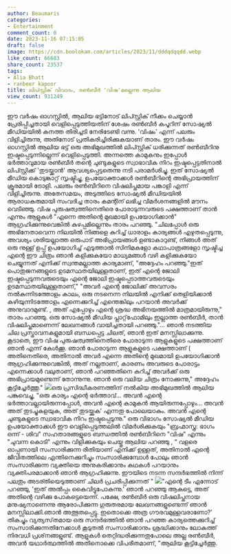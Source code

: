 ```yaml
---
author: Beaumaris
categories:
- Entertainment
comment_count: 0
date: 2023-11-16 07:15:05
draft: false
image: https://cdn.boolokam.com/articles/2023/11/dddqdqqdd.webp
like_count: 66683
share_count: 23537
tags:
- Alia Bhatt
- ranbeer kapoor
title: ലിപ്സ്റ്റിക് വിവാദം, രൺബീർ 'വിഷ'മല്ലെന്നു ആലിയ
view_count: 931249
---
```


ഈ വർഷം ഓഗസ്റ്റിൽ, ആലിയ ഭട്ടിനോട് ലിപ്സ്റ്റിക് നീക്കം ചെയ്യാൻ പ്രേരിപ്പിച്ചതായി വെളിപ്പെടുത്തിയതിന് ശേഷം രൺബീർ കപൂറിന് സോഷ്യൽ മീഡിയയിൽ കനത്ത തിരിച്ചടി നേരിടേണ്ടി വന്നു. 'വിഷം' എന്ന് പലരും വിളിച്ചിരുന്നു, അതിനോട് പ്രതികരിച്ചിരിക്കുകയാണ് താരം. ഈ വർഷം ഓഗസ്റ്റിൽ ആലിയ ഭട്ട് ഒരു അഭിമുഖത്തിൽ ലിപ്സ്റ്റിക് ധരിക്കുന്നത് രൺബീറിനു ഇഷ്ടപ്പെടുന്നില്ലെന്ന് വെളിപ്പെടുത്തി. അന്നത്തെ കാമുകനും ഇപ്പോൾ ഭർത്താവുമായ രൺബീർ തന്റെ ചുണ്ടുകളുടെ സ്വാഭാവിക നിറം ഇഷ്ടപ്പെട്ടതിനാൽ ലിപ്സ്റ്റിക്ക് 'തുടയ്ക്കാൻ' ആവശ്യപ്പെട്ടതെന്നു നടി പരാമർശിച്ചു. ഇത് സോഷ്യൽ മീഡിയ കൊടുങ്കാറ്റ് സൃഷ്ടിച്ചു, ഉപയോക്താക്കൾ രൺബീറിന്റെ അഭിപ്രായത്തിന് ക്രൂരമായി ട്രോളി. പലരും രൺബീറിനെ വിഷലിപ്തമായ പങ്കാളി എന്ന് വിളിച്ചിരുന്നു. അതേസമയം, അടുത്തിടെ സോഷ്യൽ മീഡിയയിൽ ആരാധകരുമായി സംവദിച്ച താരം കമന്റിന് ലഭിച്ച വിമർശനങ്ങളിൽ മൗനം വെടിഞ്ഞു. വിഷ പുരുഷത്വത്തിനെതിരെ പോരാടുന്നവരുടെ പക്ഷത്താണ് താൻ എന്നും ആളുകൾ "എന്നെ അതിന്റെ മുഖമായി ഉപയോഗിക്കാൻ" ആഗ്രഹിക്കുന്നുവെങ്കിൽ കുഴപ്പമില്ലെന്നും താരം പറഞ്ഞു. "ചിലപ്പോൾ ഒരു അഭിനേതാവെന്ന നിലയിൽ നിങ്ങളെ കുറിച്ച് ധാരാളം കാര്യങ്ങൾ എഴുതപ്പെടുന്നു, അവശ്യം ശരിയല്ലാത്ത ഒരുപാട് അഭിപ്രായങ്ങൾ ഉണ്ടാകാറുണ്ട്, നിങ്ങൾ അത് ഒരു നുള്ള് ഉപ്പ് ഉപയോഗിച്ച് എടുത്താൽ സിനിമകളോ കഥാപാത്രങ്ങളോ സൃഷ്ടിച്ച എന്റെ ഈ ചിത്രം ഞാൻ കളിക്കുകയോ മാധ്യമങ്ങൾ വഴി കളിക്കുകയോ ചെയ്യുന്നത് എനിക്ക് സ്വന്തമല്ലാത്ത കാര്യമാണ്, ”അദ്ദേഹം പറഞ്ഞു."ഇത് പൊതുജനങ്ങളുടെ ഉടമസ്ഥതയിലുള്ളതാണ്, ഇത് എന്റെ ജോലി ഇഷ്ടപ്പെടുന്നവരുടെയും എന്റെ ജോലി ഇഷ്ടപ്പെടാത്തവരുടെയും ഉടമസ്ഥതയിലുള്ളതാണ്," "അവർ എന്റെ ജോലിക്ക് അവസരം നൽകുന്നിടത്തോളം കാലം, ഒരു നടനെന്ന നിലയിൽ എനിക്ക് തെളിയിക്കാൻ കഴിയുന്നിടത്തോളം എന്നെക്കുറിച്ച് എന്തെങ്കിലും പറയാൻ അവർക്ക് അനുവാദമുണ്ട്. , അത് എപ്പോഴും എന്റെ ശ്രദ്ധ അഭിനയത്തിൽ മാത്രമായിരുന്നു," താരം പറഞ്ഞു. ഒരു സോഷ്യൽ മീഡിയ പ്ലാറ്റ്‌ഫോമിലും ഇല്ലാത്ത രൺബീർ, താൻ വിഷലിപ്തമാണെന്ന് ലേഖനങ്ങൾ വായിച്ചതായി പറഞ്ഞു."... ഞാൻ നടത്തിയ ചില പ്രസ്താവനകളുമായി ബന്ധപ്പെട്ട ചിലത്, ഞാൻ ഇത് മനസ്സിലാക്കുന്നു. കൂടാതെ, ഈ വിഷ പുരുഷത്വത്തിനെതിരെ പോരാടുന്ന ആളുകളുടെ പക്ഷത്താണ് ഞാൻ എന്ന് കേൾക്കൂ. ഞാൻ പോരാടുന്ന ആളുകളുടെ പക്ഷത്താണ് ( അതിനെതിരെ, അതിനാൽ അവർ എന്നെ അതിന്റെ മുഖമായി ഉപയോഗിക്കാൻ ആഗ്രഹിക്കുന്നുവെങ്കിൽ, അത് നല്ലതാണ്, കാരണം അവരുടെ പോരാട്ടം എന്നെക്കാൾ വലുതാണ്, ഞാൻ പറഞ്ഞതിനെ കുറിച്ച് അവർക്ക് ഒരു അഭിപ്രായമുണ്ടെന്ന് തോന്നുന്നു. ഞാൻ ഒരു വലിയ ചിത്രം നോക്കുന്നു," അദ്ദേഹം കൂട്ടിച്ചേർത്തു." ![](https://cdn.boolokam.com/articles/2023/11/dddqdqqdd.webp)ഒരു പ്രസിദ്ധീകരണത്തിന് നൽകിയ അഭിമുഖത്തിൽ ആലിയ പങ്കുവെച്ചു, "ഒരു കാര്യം എന്റെ ഭർത്താവ്... അവൻ എന്റെ ഭർത്താവല്ലായിരുന്നപ്പോൾ, അവൻ എന്റെ കാമുകൻ ആയിരുന്നപ്പോഴും... അവൻ അത് തുടച്ചുകളയുക, അത് തുടയ്ക്കുക' എന്നതു പോലെയാകും. അവൻ എന്റെ ചുണ്ടുകളുടെ സ്വാഭാവിക നിറം ഇഷ്ടപ്പെടുന്നു." ഒരു വിഭാഗം സോഷ്യൽ മീഡിയ ഉപയോക്താക്കൾ ഈ വെളിപ്പെടുത്തലിൽ വിമർശിക്കുകയും "ബ്രഹ്മാസ്ത്ര: ഭാഗം ഒന്ന് - ശിവ" സഹതാരങ്ങളുടെ ബന്ധത്തിൽ രൺബീറിനെ "വിഷ" എന്നും "ചുവന്ന കൊടി" എന്നും വിളിക്കുകയും ചെയ്തു ആലിയ പറഞ്ഞു , “ വളരെ ഓപ്പണായി സംസാരിക്കുന്ന രീതിയാണ് എനിക്ക് ഉള്ളത്, അതിനാൽ എന്റെ ജീവിതത്തിലെ എന്തിനെക്കുറിച്ചും സംസാരിക്കുമ്പോൾ പോലും ഞാൻ സംസാരിക്കുന്ന വ്യക്തിയെ അനുകരിക്കാനും കഥകൾ പറയാനും വ്യക്തിപരമാക്കാൻ ഞാൻ ആഗ്രഹിക്കുന്നു. ഈയിടെ നടന്ന സന്ദർഭത്തിൽ നിന്ന് പലതും അടര്തിയെടുത്താണ് ചിലർ പ്രചരിപ്പിക്കുന്നത് " ![](https://cdn.boolokam.com/articles/2023/11/uuuiiii.jpg)"എന്റെ ടീം എന്നോട് പറഞ്ഞു, 'ഇത് അൽപ്പം കൈവിട്ടുപോകുന്നു.' ഞാൻ പറഞ്ഞു ആകട്ടെ, അത് അതിന്റെ വഴിക്കു പോകട്ടെയെന്ന്. പക്ഷേ, രൺബീർ ഒരു വിഷലിപ്തനായ മനുഷ്യനാണെന്നു ആരോപിക്കുന്ന ഗുരുതരമായ ലേഖനങ്ങളുണ്ടെന്ന് ഞാൻ മനസ്സിലാക്കി.ഞാൻ അത്ഭുതപ്പെട്ടു. ഇതൊക്കെ അത്ര ഗൗരവമുള്ളവരാണോ?’ തികച്ചും വ്യത്യസ്‌തമായ ഒരു സന്ദർഭത്തിൽ ഞാൻ പറഞ്ഞ കാര്യത്തെക്കുറിച്ച് സംസാരിക്കുന്നതിനേക്കാൾ കൂടുതൽ സംസാരിക്കാനും ശ്രദ്ധിക്കാനും ലോകത്ത് നിരവധി പ്രശ്‌നങ്ങളുണ്ട്. ആളുകൾ തെറ്റിദ്ധരിക്കുന്നതുപോലെ അല്ല രൺബീർ, അവൻ യഥാർത്ഥത്തിൽ അതിനൊക്കെ വിപരീതമാണ്, ”ആലിയ കൂട്ടിച്ചേർത്തു.